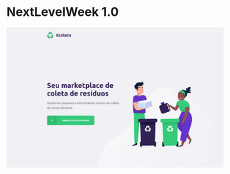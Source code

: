 # NextLevelWeek 1.0

![Ecoleta](https://github.com/DiegoSouza7/NextLevelWeek/blob/master/NextLevelWeek1/Ecoleta.png)
